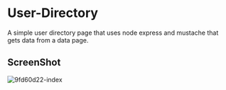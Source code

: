 # User-Directory 

A simple user directory page that uses node express and mustache that gets data from a data page.  

## ScreenShot

![9fd60d22-index](https://user-images.githubusercontent.com/28902787/27477628-58342252-57d2-11e7-8b3d-8b8e1e1f53bd.png)
